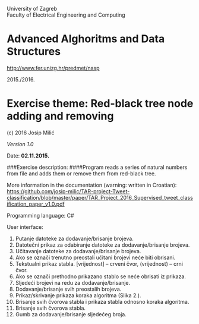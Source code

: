 University of Zagreb<br>
Faculty of Electrical Engineering and Computing

# Advanced Alghoritms and Data Structures

<a href="http://www.fer.unizg.hr/predmet/nasp">http://www.fer.unizg.hr/predmet/nasp</a>

2015./2016.

# Exercise theme: Red-black tree node adding and removing


(c) 2016 Josip Milić

*Version 1.0*

Date: **02.11.2015.**<br>

###Exercise description:
####Program reads a series of natural numbers from file and adds them or remove them from red-black tree.

More information in the documentation (warning: written in Croatian): https://github.com/josip-milic/TAR-project-Tweet-classification/blob/master/paper/TAR_Project_2016_Supervised_tweet_classification_paper_v1.0.pdf


Programming language: C#

User interface:

<ol>
<li>Putanje datoteke za dodavanje/brisanje brojeva.</li>
<li>Datotečni prikaz za odabiranje datoteke za dodavanje/brisanje brojeva.</li>
<li>Učitavanje datoteke za dodavanje/brisanje brojeva.</li>
<li>Ako se označi trenutno preostali učitani brojevi neće biti obrisani.</li>
<li>Tekstualni prikaz stabla. [vrijednost] – crveni čvor, (vrijednost) – crni čvor.</li>
<li>Ako se označi prethodno prikazano stablo se neće obrisati iz prikaza.</li>
<li>Sljedeći brojevi na redu za dodavanje/brisanje.</li>
<li>Dodavanje/brisanje svih preostalih brojeva.</li>
<li>Prikaz/skrivanje prikaza koraka algoritma (Slika 2.).</li>
<li>Brisanje svih čvorova stabla i prikaza stabla odnosno koraka algoritma.</li>
<li>Brisanje svih čvorova stabla.</li>
<li>Gumb za dodavanje/brisanje sljedećeg broja.</li>
</ol>
